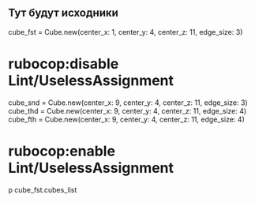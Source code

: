 ## Тут будут исходники

cube_fst = Cube.new(center_x: 1, center_y: 4, center_z: 11, edge_size: 3)
# rubocop:disable Lint/UselessAssignment
cube_snd = Cube.new(center_x: 9, center_y: 4, center_z: 11, edge_size: 3)
cube_thd = Cube.new(center_x: 9, center_y: 4, center_z: 11, edge_size: 4)
cube_fth = Cube.new(center_x: 9, center_y: 4, center_z: 11, edge_size: 4)
# rubocop:enable Lint/UselessAssignment
p cube_fst.cubes_list